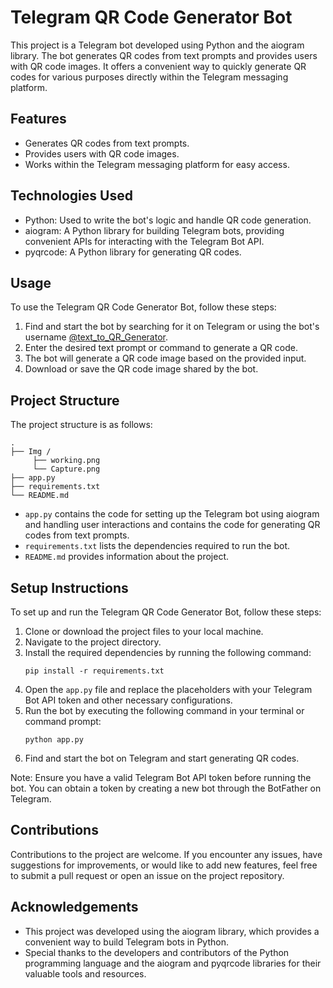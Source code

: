 # Telegram QR Code Generator Bot

This project is a Telegram bot developed using Python and the aiogram library. The bot generates QR codes from text prompts and provides users with QR code images. It offers a convenient way to quickly generate QR codes for various purposes directly within the Telegram messaging platform.

## Features

- Generates QR codes from text prompts.
- Provides users with QR code images.
- Works within the Telegram messaging platform for easy access.

## Technologies Used

- Python: Used to write the bot's logic and handle QR code generation.
- aiogram: A Python library for building Telegram bots, providing convenient APIs for interacting with the Telegram Bot API.
- pyqrcode: A Python library for generating QR codes.

## Usage

To use the Telegram QR Code Generator Bot, follow these steps:

1. Find and start the bot by searching for it on Telegram or using the bot's username [@text_to_QR_Generator](https://t.me/text_to_QR_Generator_bot).
2. Enter the desired text prompt or command to generate a QR code.
3. The bot will generate a QR code image based on the provided input.
4. Download or save the QR code image shared by the bot.

## Project Structure

The project structure is as follows:

```
.
├── Img /
     ├── working.png
     └── Capture.png
├── app.py
├── requirements.txt
└── README.md
```

- `app.py` contains the code for setting up the Telegram bot using aiogram and handling user interactions and contains the code for generating QR codes from text prompts.
- `requirements.txt` lists the dependencies required to run the bot.
- `README.md` provides information about the project.

## Setup Instructions

To set up and run the Telegram QR Code Generator Bot, follow these steps:

1. Clone or download the project files to your local machine.
2. Navigate to the project directory.
3. Install the required dependencies by running the following command:
   ```
   pip install -r requirements.txt
   ```
4. Open the `app.py` file and replace the placeholders with your Telegram Bot API token and other necessary configurations.
5. Run the bot by executing the following command in your terminal or command prompt:
   ```
   python app.py
   ```
6. Find and start the bot on Telegram and start generating QR codes.

Note: Ensure you have a valid Telegram Bot API token before running the bot. You can obtain a token by creating a new bot through the BotFather on Telegram.

## Contributions

Contributions to the project are welcome. If you encounter any issues, have suggestions for improvements, or would like to add new features, feel free to submit a pull request or open an issue on the project repository.

## Acknowledgements

- This project was developed using the aiogram library, which provides a convenient way to build Telegram bots in Python.
- Special thanks to the developers and contributors of the Python programming language and the aiogram and pyqrcode libraries for their valuable tools and resources.

